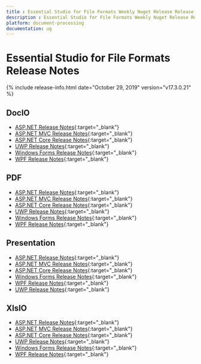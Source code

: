 ```yaml
---
title : Essential Studio for File Formats Weekly Nuget Release Release Notes  
description : Essential Studio for File Formats Weekly Nuget Release Release Notes  
platform: document-processing
documentation: ug
---
```


# Essential Studio for File Formats  Release Notes  

{% include release-info.html date="October 29, 2019" version="v17.3.0.21" %} 

## DocIO

* [ASP.NET Release Notes](/aspnet/release-notes/v17.3.0.21#docio){:target="_blank"}
* [ASP.NET MVC Release Notes](/aspnetmvc/release-notes/v17.3.0.21#docio){:target="_blank"}
* [ASP.NET Core Release Notes](/aspnet-core/release-notes/v17.3.0.21#docio){:target="_blank"}
* [UWP Release Notes](/uwp/release-notes/v17.3.0.21#docio){:target="_blank"}
* [Windows Forms Release Notes](/windowsforms/release-notes/v17.3.0.21#docio){:target="_blank"}
* [WPF Release Notes](/wpf/release-notes/v17.3.0.21#docio){:target="_blank"}


## PDF

* [ASP.NET Release Notes](/aspnet/release-notes/v17.3.0.21#pdf){:target="_blank"}
* [ASP.NET MVC Release Notes](/aspnetmvc/release-notes/v17.3.0.21#pdf){:target="_blank"}
* [ASP.NET Core Release Notes](/aspnet-core/release-notes/v17.3.0.21#pdf){:target="_blank"}
* [UWP Release Notes](/uwp/release-notes/v17.3.0.21#pdf){:target="_blank"}
* [Windows Forms Release Notes](/windowsforms/release-notes/v17.3.0.21#pdf){:target="_blank"}
* [WPF Release Notes](/wpf/release-notes/v17.3.0.21#pdf){:target="_blank"}


## Presentation

* [ASP.NET Release Notes](/aspnet/release-notes/v17.3.0.21#presentation){:target="_blank"}
* [ASP.NET MVC Release Notes](/aspnetmvc/release-notes/v17.3.0.21#presentation){:target="_blank"}
* [ASP.NET Core Release Notes](/aspnet-core/release-notes/v17.3.0.21#presentation){:target="_blank"}
* [Windows Forms Release Notes](/windowsforms/release-notes/v17.3.0.21#presentation){:target="_blank"}
* [WPF Release Notes](/wpf/release-notes/v17.3.0.21#presentation){:target="_blank"}
* [UWP Release Notes](/uwp/release-notes/v17.3.0.21#presentation){:target="_blank"}


## XlsIO

* [ASP.NET Release Notes](/aspnet/release-notes/v17.3.0.21#xlsio){:target="_blank"}
* [ASP.NET MVC Release Notes](/aspnetmvc/release-notes/v17.3.0.21#xlsio){:target="_blank"}
* [ASP.NET Core Release Notes](/aspnet-core/release-notes/v17.3.0.21#xlsio){:target="_blank"}
* [UWP Release Notes](/uwp/release-notes/v17.3.0.21#xlsio){:target="_blank"}
* [Windows Forms Release Notes](/windowsforms/release-notes/v17.3.0.21#xlsio){:target="_blank"}
* [WPF Release Notes](/wpf/release-notes/v17.3.0.21#xlsio){:target="_blank"}